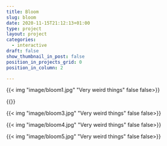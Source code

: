 ```yaml
---
title: Bloom
slug: bloom
date: 2020-11-15T21:12:13+01:00
type: project
layout: project
categories:
  - interactive
draft: false
show_thumbnail_in_post: false
position_in_projects_grid: 0
position_in_column: 2

---
```


{{< img "image/bloom1.jpg" "Very weird things" false false>}}

{{<diptych src1="image/bloom2a.jpg" caption1="a" src2="image/bloom2b.jpg" caption2="b" render_captions="true">}}

{{< img "image/bloom3.jpg" "Very weird things" false false>}}

{{< img "image/bloom4.jpg" "Very weird things" false false>}}

{{< img "image/bloom5.jpg" "Very weird things" false false>}}
